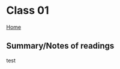 # Class 01

[Home](https://markjackson28.github.io/reading-notes/)

## Summary/Notes of readings

test
